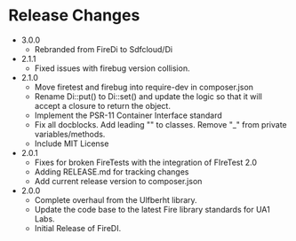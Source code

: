 # Release Changes

* 3.0.0
    * Rebranded from FireDi to Sdfcloud/Di
* 2.1.1
    * Fixed issues with firebug version collision.
* 2.1.0
    * Move firetest and firebug into require-dev in composer.json
    * Rename Di::put() to Di::set() and update the logic so that it will accept a closure to return the object.
    * Implement the PSR-11 Container Interface standard
    * Fix all docblocks. Add leading "\" to classes. Remove "_" from private variables/methods.
    * Include MIT License
* 2.0.1
    * Fixes for broken FireTests with the integration of FIreTest 2.0
    * Adding RELEASE.md for tracking changes
    * Add current release version to composer.json
* 2.0.0
    * Complete overhaul from the Ulfberht library.
    * Update the code base to the latest Fire library standards for UA1 Labs.
    * Initial Release of FireDI.
